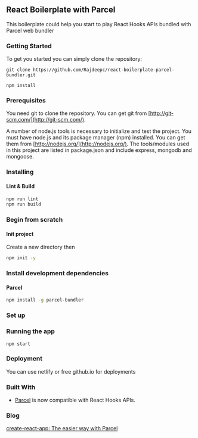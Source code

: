 ## React  Boilerplate with Parcel

This boilerplate could help you start to play React Hooks APIs bundled with Parcel web bundler

### Getting Started
To get you started you can simply clone the repository:

```
git clone https://github.com/Rajdeepc/react-boilerplate-parcel-bundler.git
```
```
npm install
```

### Prerequisites
You need git to clone the repository. You can get git from
[http://git-scm.com/](http://git-scm.com/).

A number of node.js tools is necessary to initialize and test the project. You must have node.js and its package manager (npm) installed. You can get them from  [http://nodejs.org/](http://nodejs.org/). The tools/modules used in this project are listed in package.json and include express, mongodb and mongoose.


### Installing

#### Lint & Build

```sh
npm run lint
npm run build
```

### Begin from scratch

#### Init project

Create a new directory then

```sh
npm init -y
```


### Install development dependencies


#### Parcel

```sh
npm install -g parcel-bundler
```

### Set up


### Running the app
```
npm start
```

### Deployment

You can use netlify or free github.io for deployments


### Built With

* [Parcel](https://github.com/parcel-bundler) is now compatible with React Hooks APIs.


### Blog

[create-react-app: The easier way with Parcel](https://medium.com/@rajrock38/create-react-app-the-easier-way-with-parcel-22a44d62c187)

